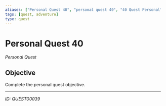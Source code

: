 ```yaml
---
aliases: ["Personal Quest 40", "personal quest 40", "40 Quest Personal"]
tags: [quest, adventure]
type: quest
---
```


# Personal Quest 40

*Personal Quest*

## Objective
Complete the personal quest objective.

---
*ID: QUEST00039*